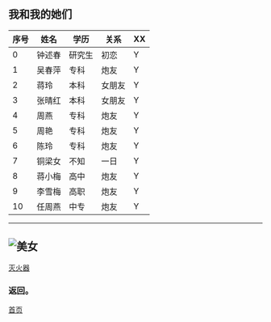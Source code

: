 ## 我和我的她们  
|序号|姓名|学历|关系|XX|
|---|---|---|---|---|
|0|钟述春|研究生|初恋|Y|
|1|吴春萍|专科|炮友|Y|
|2|蒋玲|本科|女朋友|Y|
|3|张晴红|本科|女朋友|Y|
|4|周燕|专科|炮友|Y|
|5|周艳|专科|炮友|Y|
|6|陈玲|专科|炮友|Y|
|7|铜梁女|不知|一日|Y|
|8|蒋小梅|高中|炮友|Y|
|9|李雪梅|高职|炮友|Y|
|10|任周燕|中专|炮友|Y|
---
![美女](https://gitee.com/qindaijun/pic/raw/master/6ymhq.png)
---
[灭火器](https://gitee.com/qindaijun/pic/raw/master/6ymhq.png)
### 返回。
[首页](http://qg001.com)
